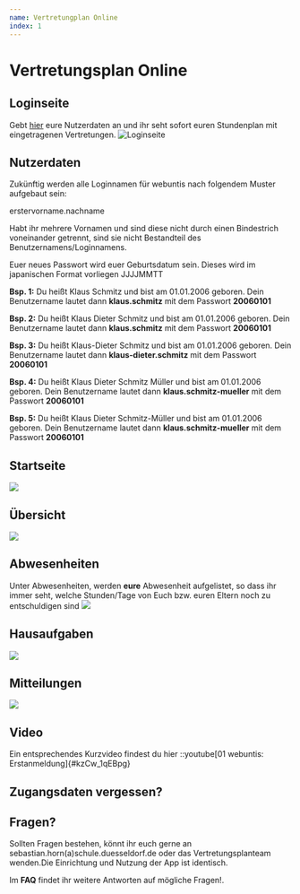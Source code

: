 ```yaml
---
name: Vertretungplan Online
index: 1
---
```

# Vertretungsplan Online
 
## Loginseite

Gebt [hier](https://webuntis.com) eure Nutzerdaten an und ihr seht sofort euren Stundenplan mit eingetragenen Vertretungen.
![Loginseite](/Bilder/webuntis/loginSeite.png "Loginseite")

## Nutzerdaten

Zukünftig werden alle Loginnamen für webuntis nach folgendem Muster aufgebaut sein:

erstervorname.nachname

Habt ihr mehrere Vornamen und sind diese nicht durch einen Bindestrich voneinander getrennt, sind sie nicht Bestandteil des Benutzernamens/Loginnamens.

Euer neues Passwort wird euer Geburtsdatum sein. Dieses wird im japanischen Format vorliegen JJJJMMTT 

**Bsp. 1:** Du heißt Klaus Schmitz und bist am 01.01.2006 geboren. Dein Benutzername lautet dann **klaus.schmitz** mit dem Passwort **20060101**

**Bsp. 2:** Du heißt Klaus Dieter Schmitz und bist am 01.01.2006 geboren. Dein Benutzername lautet dann **klaus.schmitz** mit dem Passwort **20060101**

**Bsp. 3:** Du heißt Klaus-Dieter Schmitz und bist am 01.01.2006 geboren. Dein Benutzername lautet dann **klaus-dieter.schmitz** mit dem Passwort **20060101**

**Bsp. 4:** Du heißt Klaus Dieter Schmitz Müller und bist am 01.01.2006 geboren. Dein Benutzername lautet dann **klaus.schmitz-mueller** mit dem Passwort **20060101**

**Bsp. 5:** Du heißt Klaus Dieter Schmitz-Müller und bist am 01.01.2006 geboren. Dein Benutzername lautet dann **klaus.schmitz-mueller** mit dem Passwort **20060101**

## Startseite
![](/Bilder/webuntis/SuS/webuntis_sus_startseite.png)

## Übersicht
![](/Bilder/webuntis/SuS/webuntis_sus_uebersicht.png)

## Abwesenheiten
Unter Abwesenheiten, werden **eure** Abwesenheit aufgelistet, so dass ihr immer seht, welche Stunden/Tage von Euch bzw. euren Eltern noch zu entschuldigen sind
![](/Bilder/webuntis/SuS/webuntis_sus_abwesenheiten.png)

## Hausaufgaben
![](/Bilder/webuntis/SuS/webuntis_sus_hausaufgaben.png)

## Mitteilungen
![](/Bilder/webuntis/SuS/webuntis_sus_mitteilungen.png)


## Video

Ein entsprechendes Kurzvideo findest du hier 
::youtube[01 webuntis: Erstanmeldung]{#kzCw_1qEBpg}

## Zugangsdaten vergessen?


## Fragen?

Sollten Fragen bestehen, könnt ihr euch gerne an sebastian.horn(a)schule.duesseldorf.de oder das Vertretungsplanteam wenden.Die Einrichtung und Nutzung der App ist identisch.

Im **FAQ** findet ihr weitere Antworten auf mögliche Fragen!.